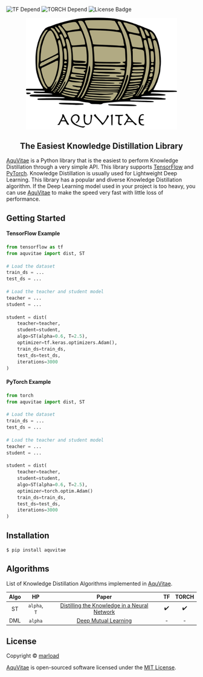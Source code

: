 ![TF Depend](https://img.shields.io/badge/TensorFlow-2.1-orange) ![TORCH Depend](https://img.shields.io/badge/pytorch-1.5.1-blue) ![License Badge](https://img.shields.io/badge/license-MIT-green)<br>

<p align="center">
  <img width="400" src="./assets/logo.png">
</p>

<h2 align=center>The Easiest Knowledge Distillation Library</h2>

[AquVitae](https://github.com/aquvitae/aquvitae) is a Python library that is the easiest to perform Knowledge Distillation through a very simple API. This library supports [TensorFlow](https://github.com/tensorflow/tensorflow) and [PyTorch](https://github.com/pytorch/pytorch). Knowledge Distillation is usually used for Lightweight Deep Learning. This library has a popular and diverse Knowledge Distillation algorithm. If the Deep Learning model used in your project is too heavy, you can use [AquVitae](https://github.com/aquvitae/aquvitae) to make the speed very fast with little loss of performance.

## Getting Started

#### TensorFlow Example

```python
from tensorflow as tf
from aquvitae import dist, ST

# Load the dataset
train_ds = ...
test_ds = ...

# Load the teacher and student model
teacher = ...
student = ...

student = dist(
    teacher=teacher,
    student=student,
    algo=ST(alpha=0.6, T=2.5),
    optimizer=tf.keras.optimizers.Adam(),
    train_ds=train_ds,
    test_ds=test_ds,
    iterations=3000
)
```

#### PyTorch Example

```python
from torch
from aquvitae import dist, ST

# Load the dataset
train_ds = ...
test_ds = ...

# Load the teacher and student model
teacher = ...
student = ...

student = dist(
    teacher=teacher,
    student=student,
    algo=ST(alpha=0.6, T=2.5),
    optimizer=torch.optim.Adam()
    train_ds=train_ds,
    test_ds=test_ds,
    iterations=3000
)
```

## Installation

```bash
$ pip install aquvitae
```

## Algorithms

List of Knowledge Distillation Algorithms implemented in [AquVitae](https://github.com/aquvitae/aquvitae).

| Algo  |      HP      |                                        Paper                                         |  TF   | TORCH |
| :---: | :----------: | :----------------------------------------------------------------------------------: | :---: | :---: |
|  ST   | `alpha`, `T` | [Distilling the Knowledge in a Neural Network](https://arxiv.org/pdf/1503.02531.pdf) |   ✔️   |   ✔️   |
|  DML  |   `alpha`    |             [Deep Mutual Learning](https://arxiv.org/pdf/1706.00384.pdf)             |   -   |   -   |


## License

Copyright © [marload](https://github.com/marload)

[AquVitae](https://github.com/aqvitae/aquvitae) is open-sourced software licensed under the [MIT License](https://github.com/aquvitae/aquvitae/blob/master/LICENSE).